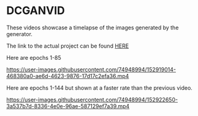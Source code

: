 # DCGANVID

These videos showcase a timelapse of the images generated by the generator.

The link to the actual project can be found [HERE](https://jovian.ai/nobodyknowsmynam/dcgan-abstract-art)

Here are epochs 1-85

https://user-images.githubusercontent.com/74948994/152919014-468380a0-ae6d-4623-9876-17d17c2efa36.mp4


Here are epochs 1-144 but shown at a faster rate than the previous video.

https://user-images.githubusercontent.com/74948994/152922650-3a537b7d-8336-4e0e-96ae-587129ef7a39.mp4


